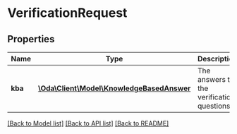 # VerificationRequest

## Properties
Name | Type | Description | Notes
------------ | ------------- | ------------- | -------------
**kba** | [**\Oda\Client\Model\KnowledgeBasedAnswer**](KnowledgeBasedAnswer.md) | The answers to the verification questions | [optional] 

[[Back to Model list]](../README.md#documentation-for-models) [[Back to API list]](../README.md#documentation-for-api-endpoints) [[Back to README]](../README.md)


